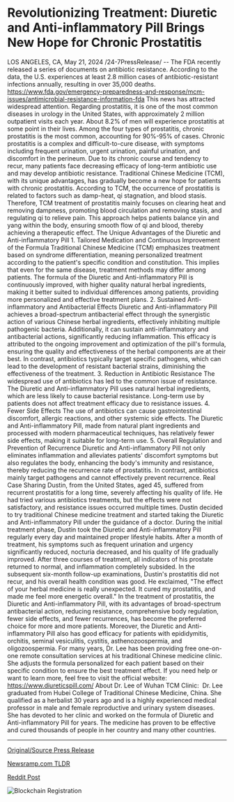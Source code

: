 # Revolutionizing Treatment: Diuretic and Anti-inflammatory Pill Brings New Hope for Chronic Prostatitis

LOS ANGELES, CA, May 21, 2024 /24-7PressRelease/ -- The FDA recently released a series of documents on antibiotic resistance. According to the data, the U.S. experiences at least 2.8 million cases of antibiotic-resistant infections annually, resulting in over 35,000 deaths. https://www.fda.gov/emergency-preparedness-and-response/mcm-issues/antimicrobial-resistance-information-fda  This news has attracted widespread attention. Regarding prostatitis, it is one of the most common diseases in urology in the United States, with approximately 2 million outpatient visits each year. About 8.2% of men will experience prostatitis at some point in their lives. Among the four types of prostatitis, chronic prostatitis is the most common, accounting for 90%-95% of cases.  Chronic prostatitis is a complex and difficult-to-cure disease, with symptoms including frequent urination, urgent urination, painful urination, and discomfort in the perineum. Due to its chronic course and tendency to recur, many patients face decreasing efficacy of long-term antibiotic use and may develop antibiotic resistance. Traditional Chinese Medicine (TCM), with its unique advantages, has gradually become a new hope for patients with chronic prostatitis.  According to TCM, the occurrence of prostatitis is related to factors such as damp-heat, qi stagnation, and blood stasis. Therefore, TCM treatment of prostatitis mainly focuses on clearing heat and removing dampness, promoting blood circulation and removing stasis, and regulating qi to relieve pain. This approach helps patients balance yin and yang within the body, ensuring smooth flow of qi and blood, thereby achieving a therapeutic effect.  The Unique Advantages of the Diuretic and Anti-inflammatory Pill  1. Tailored Medication and Continuous Improvement of the Formula  Traditional Chinese Medicine (TCM) emphasizes treatment based on syndrome differentiation, meaning personalized treatment according to the patient's specific condition and constitution. This implies that even for the same disease, treatment methods may differ among patients. The formula of the Diuretic and Anti-inflammatory Pill is continuously improved, with higher quality natural herbal ingredients, making it better suited to individual differences among patients, providing more personalized and effective treatment plans.  2. Sustained Anti-inflammatory and Antibacterial Effects  Diuretic and Anti-inflammatory Pill achieves a broad-spectrum antibacterial effect through the synergistic action of various Chinese herbal ingredients, effectively inhibiting multiple pathogenic bacteria. Additionally, it can sustain anti-inflammatory and antibacterial actions, significantly reducing inflammation. This efficacy is attributed to the ongoing improvement and optimization of the pill's formula, ensuring the quality and effectiveness of the herbal components are at their best. In contrast, antibiotics typically target specific pathogens, which can lead to the development of resistant bacterial strains, diminishing the effectiveness of the treatment.  3. Reduction in Antibiotic Resistance  The widespread use of antibiotics has led to the common issue of resistance. The Diuretic and Anti-inflammatory Pill uses natural herbal ingredients, which are less likely to cause bacterial resistance. Long-term use by patients does not affect treatment efficacy due to resistance issues.  4. Fewer Side Effects  The use of antibiotics can cause gastrointestinal discomfort, allergic reactions, and other systemic side effects. The Diuretic and Anti-inflammatory Pill, made from natural plant ingredients and processed with modern pharmaceutical techniques, has relatively fewer side effects, making it suitable for long-term use.  5. Overall Regulation and Prevention of Recurrence  Diuretic and Anti-inflammatory Pill not only eliminates inflammation and alleviates patients' discomfort symptoms but also regulates the body, enhancing the body's immunity and resistance, thereby reducing the recurrence rate of prostatitis. In contrast, antibiotics mainly target pathogens and cannot effectively prevent recurrence.  Real Case Sharing  Dustin, from the United States, aged 45, suffered from recurrent prostatitis for a long time, severely affecting his quality of life. He had tried various antibiotics treatments, but the effects were not satisfactory, and resistance issues occurred multiple times. Dustin decided to try traditional Chinese medicine treatment and started taking the Diuretic and Anti-inflammatory Pill under the guidance of a doctor.  During the initial treatment phase, Dustin took the Diuretic and Anti-inflammatory Pill regularly every day and maintained proper lifestyle habits. After a month of treatment, his symptoms such as frequent urination and urgency significantly reduced, nocturia decreased, and his quality of life gradually improved. After three courses of treatment, all indicators of his prostate returned to normal, and inflammation completely subsided.  In the subsequent six-month follow-up examinations, Dustin's prostatitis did not recur, and his overall health condition was good. He exclaimed, "The effect of your herbal medicine is really unexpected. It cured my prostatitis, and made me feel more energetic overall."  In the treatment of prostatitis, the Diuretic and Anti-inflammatory Pill, with its advantages of broad-spectrum antibacterial action, reducing resistance, comprehensive body regulation, fewer side effects, and fewer recurrences, has become the preferred choice for more and more patients. Moreover, the Diuretic and Anti-inflammatory Pill also has good efficacy for patients with epididymitis, orchitis, seminal vesiculitis, cystitis, asthenozoospermia, and oligozoospermia.  For many years, Dr. Lee has been providing free one-on-one remote consultation services at his traditional Chinese medicine clinic. She adjusts the formula personalized for each patient based on their specific condition to ensure the best treatment effect. If you need help or want to learn more, feel free to visit the official website: https://www.diureticspill.com/  About Dr. Lee of Wuhan TCM Clinic:  Dr. Lee graduated from Hubei College of Traditional Chinese Medicine, China. She qualified as a herbalist 30 years ago and is a highly experienced medical professor in male and female reproductive and urinary system diseases. She has devoted to her clinic and worked on the formula of Diuretic and Anti-inflammatory Pill for years. The medicine has proven to be effective and cured thousands of people in her country and many other countries. 

---

[Original/Source Press Release](https://www.24-7pressrelease.com/press-release/511020/revolutionizing-treatment-diuretic-and-anti-inflammatory-pill-brings-new-hope-for-chronic-prostatitis)
                    

[Newsramp.com TLDR](https://newsramp.com/curated-news/fda-data-reveals-antibiotic-resistance-crisis-tcm-offers-new-hope/cb97bcb64ca59ddf9ded6ab5010e32d9) 

 



[Reddit Post](https://www.reddit.com/r/HealthCareNewsInfo/comments/1cx1w5u/fda_data_reveals_antibiotic_resistance_crisis_tcm/) 



![Blockchain Registration](https://cdn.newsramp.app/24-7PressRelease/qrcode/245/21/riceb1tM.webp)